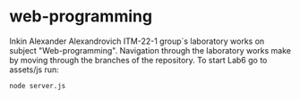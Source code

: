 # web-programming
Inkin Alexander Alexandrovich ITM-22-1 group`s laboratory works on subject "Web-programming".
Navigation through the laboratory works make by moving through the branches of the repository.
To start Lab6 go to assets/js run:
```
node server.js
```